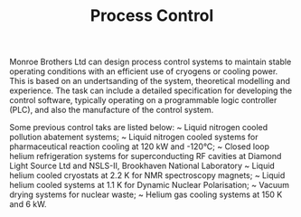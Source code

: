﻿---
layout: standard_page
title: Process Control
permalink: /services/process_control/
---

Monroe Brothers Ltd can design process control systems to maintain stable operating conditions with an efficient use of cryogens or cooling power.  This is based on an undertsanding of the system, theoretical modelling and experience.  The task can include a detailed specification for developing the control software, typically operating on a programmable logic controller (PLC), and also the manufacture of the control system.

Some previous control taks are listed below:
  ~  Liquid nitrogen cooled pollution abatement systems;
  ~  Liquid nitrogen cooled systems for pharmaceutical reaction cooling at 120 kW and -120&deg;C;
  ~  Closed loop helium refrigeration systems for superconducting RF cavities at Diamond Light Source Ltd and NSLS-II, Brookhaven National Laboratory
  ~  Liquid helium cooled cryostats at 2.2 K for NMR spectroscopy magnets;
  ~  Liquid helium cooled systems at 1.1 K for Dynamic Nuclear Polarisation;
  ~  Vacuum drying systems for nuclear waste;
  ~  Helium gas cooling systems at 150 K and 6 kW.

